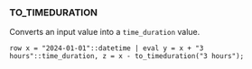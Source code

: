 <!--
This is generated by ESQL’s AbstractFunctionTestCase. Do no edit it. See ../README.md for how to regenerate it.
-->

### TO_TIMEDURATION
Converts an input value into a `time_duration` value.

```
row x = "2024-01-01"::datetime | eval y = x + "3 hours"::time_duration, z = x - to_timeduration("3 hours");
```
